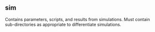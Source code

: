 ## sim 

Contains parameters, scripts, and results from simulations. Must contain sub-directories as appropriate to differentiate simulations.